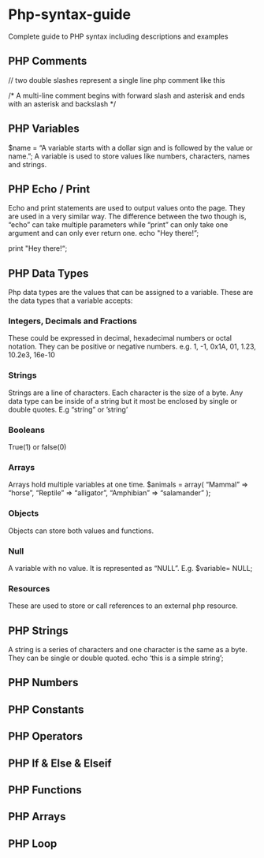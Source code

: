 # Php-syntax-guide
Complete guide to PHP syntax including descriptions and examples

## PHP Comments

// two double slashes represent a single line php comment like this

/* A multi-line comment begins with forward slash and asterisk and ends with an asterisk and backslash  */ 

## PHP Variables

$name = “A variable starts with a dollar sign and is followed by the value or name.”;
A variable is used to store values like numbers, characters, names and strings. 

## PHP Echo / Print

Echo and print statements are used to output values onto the page. They are used in a very similar way. The difference between the two though is, “echo” can take multiple parameters while “print” can only take one argument and can only ever return one. 
echo "Hey there!”;

print "Hey there!“;


## PHP Data Types

Php data types are the values that can be assigned to a variable. These are the data types that a variable accepts:

### Integers, Decimals and Fractions
These could be expressed in decimal, hexadecimal numbers or octal notation. They can be positive or negative numbers.
e.g. 1, -1, 0x1A, 01, 1.23, 10.2e3, 16e-10

### Strings
Strings are a line of characters. Each character is the size of a byte. Any data type can be inside of a string but it most be enclosed by single or double quotes.
E.g “string” or ’string’

### Booleans
True(1) or false(0)

### Arrays
Arrays hold multiple variables at one time.
$animals = array(
    “Mammal” => “horse”,
    “Reptile” => “alligator”,
    “Amphibian” => “salamander”
);


### Objects
Objects can store both values and functions.

### Null 

A variable with no value. It is represented as “NULL”.
E.g. $variable= NULL;

### Resources
These are used to store or call references to an external php resource.



## PHP Strings

A string is a series of characters and one character is the same as a byte. They can be single or double quoted.
echo ‘this is a simple string’;


## PHP Numbers


## PHP Constants


## PHP Operators


## PHP If & Else & Elseif



## PHP Functions



## PHP Arrays



## PHP Loop




